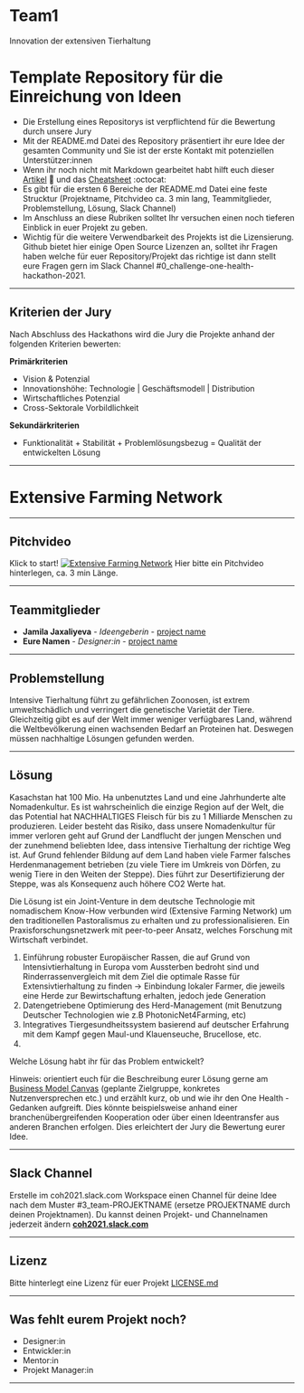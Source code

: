 # Team1
Innovation der extensiven Tierhaltung

# Template Repository für die Einreichung von Ideen

* Die Erstellung eines Repositorys ist verpflichtend für die Bewertung durch unsere Jury
* Mit der README.md Datei des Repository präsentiert ihr eure Idee der gesamten Community und Sie ist der erste Kontakt mit potenziellen Unterstützer:innen
* Wenn ihr noch nicht mit Markdown gearbeitet habt hilft euch dieser [Artikel](https://guides.github.com/features/mastering-markdown/) :bookmark_tabs: und das [Cheatsheet](https://guides.github.com/pdfs/markdown-cheatsheet-online.pdf) :octocat: 
* Es gibt für die ersten 6 Bereiche der README.md Datei eine feste Strucktur (Projektname, Pitchvideo ca. 3 min lang, Teammitglieder, Problemstellung, Lösung, Slack Channel)
* Im Anschluss an diese Rubriken solltet Ihr versuchen einen noch tieferen Einblick in euer Projekt zu geben.
* Wichtig für die weitere Verwendbarkeit des Projekts ist die Lizensierung. Github bietet hier einige Open Source Lizenzen an, solltet ihr Fragen haben welche für euer Repository/Projekt das richtige ist dann stellt eure Fragen gern im Slack Channel #0_challenge-one-health-hackathon-2021.

---
## Kriterien der Jury
Nach Abschluss des Hackathons wird die Jury die Projekte anhand der folgenden Kriterien bewerten:

**Primärkriterien**
* Vision & Potenzial
* Innovationshöhe: Technologie | Geschäftsmodell | Distribution
* Wirtschaftliches Potenzial
* Cross-Sektorale Vorbildlichkeit

**Sekundärkriterien** 
* Funktionalität + Stabilität + Problemlösungsbezug = Qualität der entwickelten Lösung

---
# Extensive Farming Network

---
## Pitchvideo
Klick to start!
[![Extensive Farming Network](https://challengeonehealth.com/wp-content/uploads/2020/12/Challenge-One-Health-Hackathon-Online-1-scaled.jpg)](https://youtu.be/z6YhX6st9Mc)
Hier bitte ein Pitchvideo hinterlegen, ca. 3 min Länge. 

---
## Teammitglieder

* **Jamila Jaxaliyeva** - *Ideengeberin* - [project name](https://github.com/projectname)
* **Eure Namen** - *Designer:in* - [project name](https://github.com/projectname)

---
## Problemstellung 

Intensive Tierhaltung führt zu gefährlichen Zoonosen, ist extrem umweltschädlich und verringert die genetische Varietät der Tiere. Gleichzeitig gibt es auf der Welt immer weniger verfügbares Land, während die Weltbevölkerung einen wachsenden Bedarf an Proteinen hat. Deswegen müssen nachhaltige Lösungen gefunden werden. 

---
## Lösung 

Kasachstan hat 100 Mio. Ha unbenutztes Land und eine Jahrhunderte alte Nomadenkultur. Es ist wahrscheinlich die einzige Region auf der Welt, die das Potential hat NACHHALTIGES Fleisch für bis zu 1 Milliarde Menschen zu produzieren. Leider besteht das Risiko, dass unsere Nomadenkultur für immer verloren geht auf Grund der Landflucht der jungen Menschen und der zunehmend beliebten Idee, dass intensive Tierhaltung der richtige Weg ist. Auf Grund fehlender Bildung auf dem Land haben viele Farmer falsches Herdenmanagement betrieben (zu viele Tiere im Umkreis von Dörfen, zu wenig Tiere in den Weiten der Steppe). Dies führt zur Desertifizierung der Steppe, was als Konsequenz auch höhere CO2 Werte hat. 

Die Lösung ist ein Joint-Venture in dem deutsche Technologie mit nomadischem Know-How verbunden wird (Extensive Farming Network) um den traditionellen Pastoralismus zu erhalten und zu professionalisieren. Ein Praxisforschungsnetzwerk mit peer-to-peer Ansatz, welches Forschung mit Wirtschaft verbindet. 

1. Einführung robuster Europäischer Rassen, die auf Grund von Intensivtierhaltung in Europa vom Aussterben bedroht sind und Rinderrassenvergleich mit dem Ziel die optimale Rasse für Extensivtierhaltung zu finden
      -> Einbindung lokaler Farmer, die jeweils eine Herde zur Bewirtschaftung erhalten, jedoch jede Generation 
3. Datengetriebene Optimierung des Herd-Management (mit Benutzung Deutscher Technologien wie z.B PhotonicNet4Farming, etc)
4. Integratives Tiergesundheitssystem basierend auf deutscher Erfahrung mit dem Kampf gegen Maul-und Klauenseuche, Brucellose, etc. 
5. 


Welche Lösung habt ihr für das Problem entwickelt?

Hinweis: orientiert euch für die Beschreibung eurer Lösung gerne am [Business Model Canvas](https://www.existenzgruender.de/DE/Gruendung-vorbereiten/Businessplan/Business-Model-Canvas/inhalt.html) (geplante Zielgruppe, konkretes Nutzenversprechen etc.) und erzählt kurz, ob und wie ihr den One Health - Gedanken aufgreift. Dies könnte beispielsweise anhand einer branchenübergreifenden Kooperation oder über einen Ideentransfer aus anderen Branchen erfolgen. Dies erleichtert der Jury die Bewertung eurer Idee.

---
## Slack Channel

Erstelle im coh2021.slack.com Workspace einen Channel für deine Idee nach dem Muster #3_team-PROJEKTNAME (ersetze PROJEKTNAME durch deinen Projektnamen). Du kannst deinen Projekt- und Channelnamen jederzeit ändern [**coh2021.slack.com**](https://join.slack.com/t/coh21/shared_invite/zt-n7x97n34-x5E3MAoL869yCBPUhoskrg)

---
## Lizenz

Bitte hinterlegt eine Lizenz für euer Projekt [LICENSE.md](LICENSE.md)

---
## Was fehlt eurem Projekt noch?
* Designer:in
* Entwickler:in
* Mentor:in
* Projekt Manager:in

---

